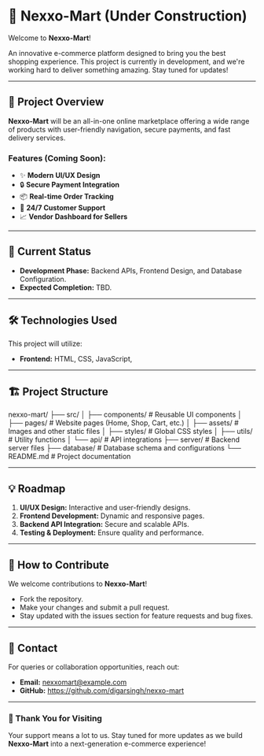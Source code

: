 # 🛒 Nexxo-Mart (Under Construction)

Welcome to **Nexxo-Mart**!  

An innovative e-commerce platform designed to bring you the best shopping experience. This project is currently in development, and we're working hard to deliver something amazing. Stay tuned for updates!  

---

## 📌 Project Overview

**Nexxo-Mart** will be an all-in-one online marketplace offering a wide range of products with user-friendly navigation, secure payments, and fast delivery services.  

### Features (Coming Soon):
- ✨ **Modern UI/UX Design**
- 🔒 **Secure Payment Integration**
- 📦 **Real-time Order Tracking**
- 💬 **24/7 Customer Support**
- 📈 **Vendor Dashboard for Sellers**

---

## 🚧 Current Status

- **Development Phase:** Backend APIs, Frontend Design, and Database Configuration.
- **Expected Completion:** TBD.

---

## 🛠️ Technologies Used

This project will utilize:
- **Frontend:** HTML, CSS, JavaScript,
---

## 🏗️ Project Structure

nexxo-mart/ ├── src/ │ ├── components/ # Reusable UI components │ ├── pages/ # Website pages (Home, Shop, Cart, etc.) │ ├── assets/ # Images and other static files │ ├── styles/ # Global CSS styles │ ├── utils/ # Utility functions │ └── api/ # API integrations ├── server/ # Backend server files ├── database/ # Database schema and configurations └── README.md # Project documentation


---

## 💡 Roadmap

1. **UI/UX Design:** Interactive and user-friendly designs.
2. **Frontend Development:** Dynamic and responsive pages.
3. **Backend API Integration:** Secure and scalable APIs.
4. **Testing & Deployment:** Ensure quality and performance.

---

## 🤝 How to Contribute

We welcome contributions to **Nexxo-Mart**!
- Fork the repository.
- Make your changes and submit a pull request.
- Stay updated with the issues section for feature requests and bug fixes.

---

## 📧 Contact

For queries or collaboration opportunities, reach out:
- **Email:** nexxomart@example.com
- **GitHub:** https://github.com/digarsingh/nexxo-mart

---

### 🙌 Thank You for Visiting

Your support means a lot to us. Stay tuned for more updates as we build **Nexxo-Mart** into a next-generation e-commerce experience!


